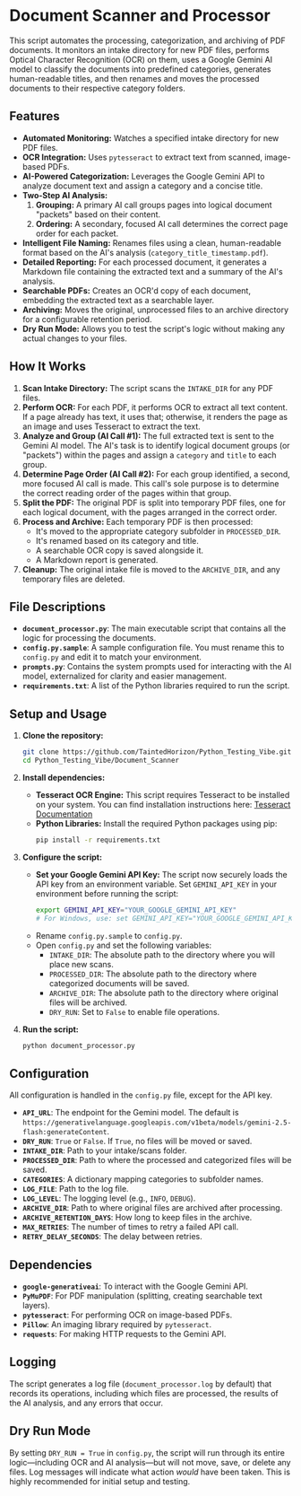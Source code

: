 # Document Scanner and Processor

This script automates the processing, categorization, and archiving of PDF documents. It monitors an intake directory for new PDF files, performs Optical Character Recognition (OCR) on them, uses a Google Gemini AI model to classify the documents into predefined categories, generates human-readable titles, and then renames and moves the processed documents to their respective category folders.

## Features

*   **Automated Monitoring:** Watches a specified intake directory for new PDF files.
*   **OCR Integration:** Uses `pytesseract` to extract text from scanned, image-based PDFs.
*   **AI-Powered Categorization:** Leverages the Google Gemini API to analyze document text and assign a category and a concise title.
*   **Two-Step AI Analysis:**
    1.  **Grouping:** A primary AI call groups pages into logical document "packets" based on their content.
    2.  **Ordering:** A secondary, focused AI call determines the correct page order for each packet.
*   **Intelligent File Naming:** Renames files using a clean, human-readable format based on the AI's analysis (`category_title_timestamp.pdf`).
*   **Detailed Reporting:** For each processed document, it generates a Markdown file containing the extracted text and a summary of the AI's analysis.
*   **Searchable PDFs:** Creates an OCR'd copy of each document, embedding the extracted text as a searchable layer.
*   **Archiving:** Moves the original, unprocessed files to an archive directory for a configurable retention period.
*   **Dry Run Mode:** Allows you to test the script's logic without making any actual changes to your files.

## How It Works

1.  **Scan Intake Directory:** The script scans the `INTAKE_DIR` for any PDF files.
2.  **Perform OCR:** For each PDF, it performs OCR to extract all text content. If a page already has text, it uses that; otherwise, it renders the page as an image and uses Tesseract to extract the text.
3.  **Analyze and Group (AI Call #1):** The full extracted text is sent to the Gemini AI model. The AI's task is to identify logical document groups (or "packets") within the pages and assign a `category` and `title` to each group.
4.  **Determine Page Order (AI Call #2):** For each group identified, a second, more focused AI call is made. This call's sole purpose is to determine the correct reading order of the pages within that group.
5.  **Split the PDF:** The original PDF is split into temporary PDF files, one for each logical document, with the pages arranged in the correct order.
6.  **Process and Archive:** Each temporary PDF is then processed:
    *   It's moved to the appropriate category subfolder in `PROCESSED_DIR`.
    *   It's renamed based on its category and title.
    *   A searchable OCR copy is saved alongside it.
    *   A Markdown report is generated.
7.  **Cleanup:** The original intake file is moved to the `ARCHIVE_DIR`, and any temporary files are deleted.

## File Descriptions

*   **`document_processor.py`**: The main executable script that contains all the logic for processing the documents.
*   **`config.py.sample`**: A sample configuration file. You must rename this to `config.py` and edit it to match your environment.
*   **`prompts.py`**: Contains the system prompts used for interacting with the AI model, externalized for clarity and easier management.
*   **`requirements.txt`**: A list of the Python libraries required to run the script.

## Setup and Usage

1.  **Clone the repository:**
    ```bash
    git clone https://github.com/TaintedHorizon/Python_Testing_Vibe.git
    cd Python_Testing_Vibe/Document_Scanner
    ```

2.  **Install dependencies:**
    *   **Tesseract OCR Engine:** This script requires Tesseract to be installed on your system. You can find installation instructions here: [Tesseract Documentation](https://tesseract-ocr.github.io/tessdoc/Installation.html)
    *   **Python Libraries:** Install the required Python packages using pip:
        ```bash
        pip install -r requirements.txt
        ```

3.  **Configure the script:**
    *   **Set your Google Gemini API Key:** The script now securely loads the API key from an environment variable. Set `GEMINI_API_KEY` in your environment before running the script:
        ```bash
        export GEMINI_API_KEY="YOUR_GOOGLE_GEMINI_API_KEY"
        # For Windows, use: set GEMINI_API_KEY="YOUR_GOOGLE_GEMINI_API_KEY"
        ```
    *   Rename `config.py.sample` to `config.py`.
    *   Open `config.py` and set the following variables:
        *   `INTAKE_DIR`: The absolute path to the directory where you will place new scans.
        *   `PROCESSED_DIR`: The absolute path to the directory where categorized documents will be saved.
        *   `ARCHIVE_DIR`: The absolute path to the directory where original files will be archived.
        *   `DRY_RUN`: Set to `False` to enable file operations.

4.  **Run the script:**
    ```bash
    python document_processor.py
    ```

## Configuration

All configuration is handled in the `config.py` file, except for the API key.

*   **`API_URL`**: The endpoint for the Gemini model. The default is `https://generativelanguage.googleapis.com/v1beta/models/gemini-2.5-flash:generateContent`.
*   **`DRY_RUN`**: `True` or `False`. If `True`, no files will be moved or saved.
*   **`INTAKE_DIR`**: Path to your intake/scans folder.
*   **`PROCESSED_DIR`**: Path to where the processed and categorized files will be saved.
*   **`CATEGORIES`**: A dictionary mapping categories to subfolder names.
*   **`LOG_FILE`**: Path to the log file.
*   **`LOG_LEVEL`**: The logging level (e.g., `INFO`, `DEBUG`).
*   **`ARCHIVE_DIR`**: Path to where original files are archived after processing.
*   **`ARCHIVE_RETENTION_DAYS`**: How long to keep files in the archive.
*   **`MAX_RETRIES`**: The number of times to retry a failed API call.
*   **`RETRY_DELAY_SECONDS`**: The delay between retries.

## Dependencies

*   **`google-generativeai`**: To interact with the Google Gemini API.
*   **`PyMuPDF`**: For PDF manipulation (splitting, creating searchable text layers).
*   **`pytesseract`**: For performing OCR on image-based PDFs.
*   **`Pillow`**: An imaging library required by `pytesseract`.
*   **`requests`**: For making HTTP requests to the Gemini API.

## Logging

The script generates a log file (`document_processor.log` by default) that records its operations, including which files are processed, the results of the AI analysis, and any errors that occur.

## Dry Run Mode

By setting `DRY_RUN = True` in `config.py`, the script will run through its entire logic—including OCR and AI analysis—but will not move, save, or delete any files. Log messages will indicate what action *would* have been taken. This is highly recommended for initial setup and testing.